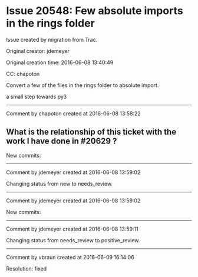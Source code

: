# Issue 20548: Few absolute imports in the rings folder

Issue created by migration from Trac.

Original creator: jdemeyer

Original creation time: 2016-06-08 13:40:49

CC:  chapoton

Convert a few of the files in the rings folder to absolute import.

a small step towards py3


---

Comment by chapoton created at 2016-06-08 13:58:22

What is the relationship of this ticket with the work I have done in #20629 ?
----
New commits:


---

Comment by jdemeyer created at 2016-06-08 13:59:02

Changing status from new to needs_review.


---

Comment by jdemeyer created at 2016-06-08 13:59:02

New commits:


---

Comment by jdemeyer created at 2016-06-08 13:59:11

Changing status from needs_review to positive_review.


---

Comment by vbraun created at 2016-06-09 16:14:06

Resolution: fixed
